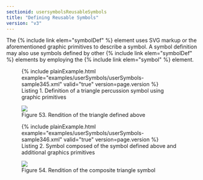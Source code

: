 ```yaml
---
sectionid: usersymbolsReusableSymbols
title: "Defining Reusable Symbols"
version: "v3"
---
```


The {% include link elem="symbolDef" %} element uses SVG markup or the aforementioned graphic
primitives to describe a symbol. A symbol definition may also use symbols defined
by other
{% include link elem="symbolDef" %} elements by employing the {% include link elem="symbol" %}
element.

<figure class="figure">{% include plainExample.html example="examples/userSymbols/userSymbols-sample345.xml" valid="true" version=page.version %}
   
   <figcaption class="figure-caption">Listing 1. Definition of a triangle percussion symbol using graphic primitives</figcaption>
</figure>
<figure class="figure"><img src="{{ site.baseurl }}/Images/modules/usersymbols/triangle.png" class="img-responsive"><figcaption class="figure-caption">Figure 53. Rendition of the triangle defined above</figcaption>
</figure>
<figure class="figure">{% include plainExample.html example="examples/userSymbols/userSymbols-sample346.xml" valid="true" version=page.version %}
   
   <figcaption class="figure-caption">Listing 2. Symbol composed of the symbol defined above and additional graphics primitives</figcaption>
</figure>
<figure class="figure"><img src="{{ site.baseurl }}/Images/modules/usersymbols/triangleWithStick.png" class="img-responsive"><figcaption class="figure-caption">Figure 54. Rendition of the composite triangle symbol</figcaption>
</figure>